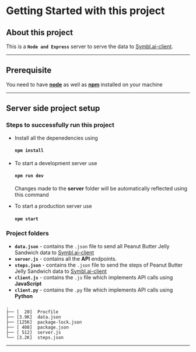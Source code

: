 # Getting Started with this project

## About this project

This is a **`Node and Express`** server to serve the data to [Symbl.ai-client](https://github.com/VVB2/symbl.ai-client).

---

## Prerequisite

You need to have [**node**](https://nodejs.org/en/) as well as [**npm**](https://nodejs.org/en/) installed on your machine

---

## Server side project setup

### Steps to successfully run this project

-   Install all the depenedencies using

    #### `npm install`

-   To start a development server use

    #### `npm run dev`

    Changes made to the **server** folder will be automatically reflected using this command

-   To start a production server use

    #### `npm start`

### Project folders

-   **`data.json`** - contains the `.json` file to send all Peanut Butter Jelly Sandwich data to [Symbl.ai-client](https://github.com/VVB2/symbl.ai-client)
-   **`server.js`** - contains all the **API** endpoints.
-   **`steps.json`** - contains the `.json` file to send the steps of Peanut Butter Jelly Sandwich data to [Symbl.ai-client](https://github.com/VVB2/symbl.ai-client)
-   **`client.js`** - contains the `.js` file which implements API calls using **JavaScript**
-   **`client.py`** - contains the `.py` file which implements API calls using **Python**

```
.
├── [  20]  Procfile
├── [3.9K]  data.json
├── [125K]  package-lock.json
├── [ 408]  package.json
├── [ 512]  server.js
└── [3.2K]  steps.json
```
 
---
